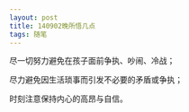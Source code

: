 ```yaml
---
layout: post
title: 140902晚所悟几点
tags: 随笔
---
```


尽一切努力避免在孩子面前争执、吵闹、冷战；

尽力避免因生活琐事而引发不必要的矛盾或争执；

时刻注意保持内心的高昂与自信。